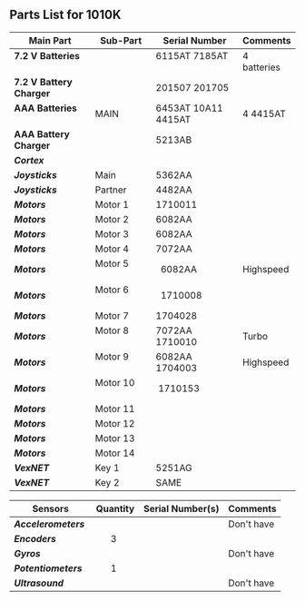 ## Parts List for 1010K

Main Part                 | Sub-Part             | Serial Number        | Comments
------------------------- | -------------------- | -------------------- | --------------------
**7.2 V Batteries**       |                      | 6115AT 7185AT        | 4 batteries  
**7.2 V Battery Charger** |                      | 201507 201705        |
**AAA Batteries**         | MAIN                 |6453AT 10A11 4415AT  |4 4415AT
**AAA Battery Charger**   |                      |  5213AB              |
**_Cortex_**              |                      |                      |  
**_Joysticks_**           | Main                 |    5362AA            |  
**_Joysticks_**           | Partner              |    4482AA            |  
**_Motors_**              | Motor 1              |   1710011            |   
**_Motors_**              | Motor 2              |   6082AA             | 
**_Motors_**              | Motor 3              |   6082AA             | 
**_Motors_**              | Motor 4              |   7072AA             | 
**_Motors_**              | Motor 5              |   6082AA             | Highspeed
**_Motors_**              | Motor 6              |   1710008            | 
**_Motors_**              | Motor 7              |   1704028            | 
**_Motors_**              | Motor 8              |  7072AA 1710010      | Turbo
**_Motors_**              | Motor 9              |  6082AA 1704003      | Highspeed
**_Motors_**              | Motor 10             |  1710153             | 
**_Motors_**              | Motor 11             |                      | 
**_Motors_**              | Motor 12             |                      | 
**_Motors_**              | Motor 13             |                      | 
**_Motors_**              | Motor 14             |                      | 
**_VexNET_**              | Key 1                |    5251AG            |  
**_VexNET_**              | Key 2                |    SAME              |  


Sensors                | Quantity     | Serial Number(s)     | Comments
---------------------- | ------------ | -------------------- | --------------------
**_Accelerometers_**   |              |                      |  Don't have
**_Encoders_**         |       3      |                      |  
**_Gyros_**            |              |                      |  Don't have
**_Potentiometers_**   |       1      |                      |  
**_Ultrasound_**       |              |                      |  Don't have

